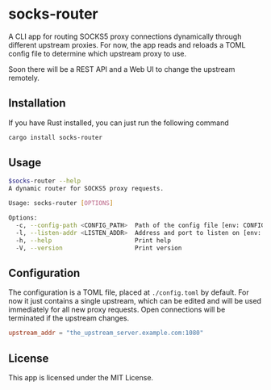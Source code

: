# socks-router #

A CLI app for routing SOCKS5 proxy connections dynamically through different upstream proxies.
For now, the app reads and reloads a TOML config file to determine which upstream proxy to use.

Soon there will be a REST API and a Web UI to change the upstream remotely.

## Installation ##

If you have Rust installed, you can just run the following command

```sh
cargo install socks-router
```

## Usage ##

```sh
$socks-router --help
A dynamic router for SOCKS5 proxy requests.

Usage: socks-router [OPTIONS]

Options:
  -c, --config-path <CONFIG_PATH>  Path of the config file [env: CONFIG_PATH=] [default: ./config.toml]
  -l, --listen-addr <LISTEN_ADDR>  Address and port to listen on [env: LISTEN_ADDR=] [default: 127.0.0.1:1080]
  -h, --help                       Print help
  -V, --version                    Print version
```

## Configuration ##

The configuration is a TOML file, placed at `./config.toml` by default.
For now it just contains a single upstream, which can be edited and will be used immediately for all new proxy requests.
Open connections will be terminated if the upstream changes.

```toml
upstream_addr = "the_upstream_server.example.com:1080"
```

## License ##

This app is licensed under the MIT License.
